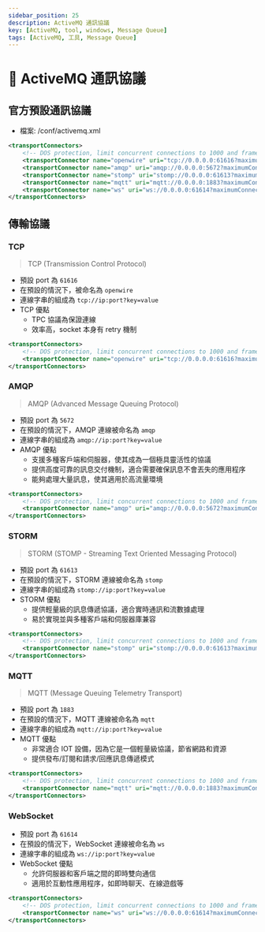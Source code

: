 ```yaml
---
sidebar_position: 25
description: ActiveMQ 通訊協議
key: [ActiveMQ, tool, windows, Message Queue]
tags: [ActiveMQ, 工具, Message Queue]
---
```


# 🧣 ActiveMQ 通訊協議

## 官方預設通訊協議

- 檔案: /conf/activemq.xml

```xml
<transportConnectors>
    <!-- DOS protection, limit concurrent connections to 1000 and frame size to 100MB-->
    <transportConnector name="openwire" uri="tcp://0.0.0.0:61616?maximumConnections=1000&amp;wireFormat.maxFrameSize=104857600"/>
    <transportConnector name="amqp" uri="amqp://0.0.0.0:5672?maximumConnections=1000&amp;wireFormat.maxFrameSize=104857600"/>
    <transportConnector name="stomp" uri="stomp://0.0.0.0:61613?maximumConnections=1000&amp;wireFormat.maxFrameSize=104857600"/>
    <transportConnector name="mqtt" uri="mqtt://0.0.0.0:1883?maximumConnections=1000&amp;wireFormat.maxFrameSize=104857600"/>
    <transportConnector name="ws" uri="ws://0.0.0.0:61614?maximumConnections=1000&amp;wireFormat.maxFrameSize=104857600"/> 
</transportConnectors>
```

## 傳輸協議

### TCP

> TCP (Transmission Control Protocol)

- 預設 port 為 `61616`
- 在預設的情況下，被命名為 `openwire`
- 連線字串的組成為 `tcp://ip:port?key=value`
- TCP 優點
  - TPC 協議為保證連線
  - 效率高，socket 本身有 retry 機制

```xml
<transportConnectors>
    <!-- DOS protection, limit concurrent connections to 1000 and frame size to 100MB-->
    <transportConnector name="openwire" uri="tcp://0.0.0.0:61616?maximumConnections=1000&amp;wireFormat.maxFrameSize=104857600"/>
</transportConnectors>
```

### AMQP

> AMQP (Advanced Message Queuing Protocol)

- 預設 port 為 `5672`
- 在預設的情況下，AMQP 連線被命名為 `amqp`
- 連線字串的組成為 `amqp://ip:port?key=value`
- AMQP 優點
  - 支援多種客戶端和伺服器，使其成為一個極具靈活性的協議
  - 提供高度可靠的訊息交付機制，適合需要確保訊息不會丟失的應用程序
  - 能夠處理大量訊息，使其適用於高流量環境

```xml
<transportConnectors>
    <!-- DOS protection, limit concurrent connections to 1000 and frame size to 100MB-->
    <transportConnector name="amqp" uri="amqp://0.0.0.0:5672?maximumConnections=1000&amp;wireFormat.maxFrameSize=104857600"/>
</transportConnectors>
```

### STORM

> STORM (STOMP - Streaming Text Oriented Messaging Protocol)

- 預設 port 為 `61613`
- 在預設的情況下，STORM 連線被命名為 `stomp`
- 連線字串的組成為 `stomp://ip:port?key=value`
- STORM 優點
  - 提供輕量級的訊息傳遞協議，適合實時通訊和流數據處理
  - 易於實現並與多種客戶端和伺服器庫兼容

```xml
<transportConnectors>
    <!-- DOS protection, limit concurrent connections to 1000 and frame size to 100MB-->
    <transportConnector name="stomp" uri="stomp://0.0.0.0:61613?maximumConnections=1000&amp;wireFormat.maxFrameSize=104857600"/>
</transportConnectors>
```

### MQTT

> MQTT (Message Queuing Telemetry Transport)

- 預設 port 為 `1883`
- 在預設的情況下，MQTT 連線被命名為 `mqtt`
- 連線字串的組成為 `mqtt://ip:port?key=value`
- MQTT 優點
  - 非常適合 IOT 設備，因為它是一個輕量級協議，節省網路和資源
  - 提供發布/訂閱和請求/回應訊息傳遞模式

```xml
<transportConnectors>
    <!-- DOS protection, limit concurrent connections to 1000 and frame size to 100MB-->
    <transportConnector name="mqtt" uri="mqtt://0.0.0.0:1883?maximumConnections=1000&amp;wireFormat.maxFrameSize=104857600"/>
</transportConnectors>
```

### WebSocket

- 預設 port 為 `61614`
- 在預設的情況下，WebSocket 連線被命名為 `ws`
- 連線字串的組成為 `ws://ip:port?key=value`
- WebSocket 優點
  - 允許伺服器和客戶端之間的即時雙向通信
  - 適用於互動性應用程序，如即時聊天、在線遊戲等

```xml
<transportConnectors>
    <!-- DOS protection, limit concurrent connections to 1000 and frame size to 100MB-->
    <transportConnector name="ws" uri="ws://0.0.0.0:61614?maximumConnections=1000&amp;wireFormat.maxFrameSize=104857600"/> 
</transportConnectors>
```
